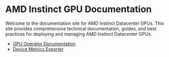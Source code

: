 # AMD Instinct GPU Documentation

Welcome to the documentation site for AMD Instinct Datacenter GPUs. This site provides comprehensive technical documentation, guides, and best practices for deploying and managing AMD Instinct Datacenter GPUs.

- [GPU Operator Documentation](https://dcgpu.docs.amd.com/projects/gpu-operator/en/latest/)
- [Device Metrics Exporter](https://dcgpu.docs.amd.com/projects/device-metrics-exporter/en/latest/)

